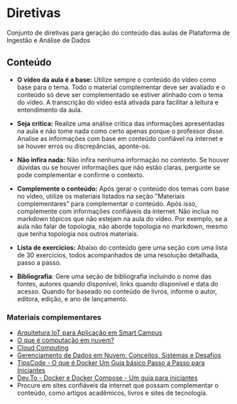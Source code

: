 ﻿# Diretivas

Conjunto de diretivas para geração do conteúdo das aulas de Plataforma de Ingestão e Análise de Dados

## Conteúdo

- **O vídeo da aula é a base:** Utilize sempre o conteúdo do vídeo como base para o tema. Todo o material complementar deve ser avaliado e o conteúdo só deve ser complementado se estiver alinhado com o tema do vídeo. A transcrição do vídeo está ativada para facilitar a leitura e entendimento da aula.

- **Seja critica:** Realize uma análise critica das informações apresentadas na aula e não tome nada como certo apenas porque o professor disse. Analise as informações com base em conteúdo confiável na internet e se houver erros ou discrepâncias, aponte-os.  

- **Não infira nada:** Não infira nenhuma informação no contexto. Se houver dúvidas ou se houver informações que não estão claras, pergunte se pode complementar e confirme o contexto. 

- **Complemente o conteúdo:** Após gerar o conteúdo dos temas com base no vídeo, utilize os materiais listados na seção "Materiais complementares" para complementar o conteúdo. Após isso, complemente com informações confiáveis da internet. Não inclua no markdown tópicos que não estejam na aula do vídeo. Por exemplo, se a aula não falar de topologia, não aborde topologia no markdown, mesmo que tenha topologia nos outros materiais.

- **Lista de exercícios:** Abaixo do conteúdo gere uma seção com uma lista de 30 exercícios, todos acompanhados de uma resolução detalhada, passo a passo. 

- **Bibliografia**: Gere uma seção de bibliografia incluindo o nome das fontes, autores quando disponível, links quando disponível e data do acesso. Quando for baseado no conteúdo de livros, informe o autor, editora, edição, e ano de lançamento.

### Materiais complementares

* [Arquitetura IoT para Aplicação em Smart Campus](https://learn-us-east-1-prod-fleet02-xythos.content.blackboardcdn.com/5f28363662504/8635240?X-Blackboard-S3-Bucket=learn-us-east-1-prod-fleet01-xythos&X-Blackboard-Expiration=1754449200000&X-Blackboard-Signature=P%2Fanw3xZWziDmwItnsyRsAzdRCh0vVaiaHrGbp8OpMg%3D&X-Blackboard-Client-Id=999734&X-Blackboard-S3-Region=us-east-1&response-cache-control=private%2C%20max-age%3D21600&response-content-disposition=inline%3B%20filename%2A%3DUTF-8%27%27semana1-text-base-proenca_mh_tcc_soro.pdf&response-content-type=application%2Fpdf&X-Amz-Security-Token=IQoJb3JpZ2luX2VjEC8aCXVzLWVhc3QtMSJHMEUCID5lK%2BJ9JkLSePhnLuIBQ39Xul9KGwI6DQahiR13sfkKAiEAz1LaJJ2M%2FjIiJZvDLBsOwLHAsUOQCnzAgXZTgomVc%2B0qtAUIaBAEGgw2MzU1Njc5MjQxODMiDNIIerFEk14957%2Bl3CqRBVs9rqo5Uo9MOqUMNKOyMLdeM%2BVWAob3tsyoPWms32AIqDRcd3LMWwbToBEXwHqyMwa8pGG26nvKcE9GoNb9%2B%2F%2B0EieEdp4O3YsnzChG5nvcdAculIwSQ1MgXmwztx1JYH1T9FDKXz9Rm0d97WADTm1bitkDKoVfFOfTmNsfHsizpnEEdjV5T9E2ujAGy2nEcvki1IYVtSFoFqJkuCnYHyvmUugfnQnLfz5NpSJnFijANgjBREa%2FXulkWl7IpzmPhkGLN9qAu80EmHhoo5FPt4f8rQtt2fEovXom%2BF3bDVze2EEZpC81PpJeLaqH45WCzymCosxO6wJzBUgTlsdZsxlsPn0kF3YRCY76LtV1Bkc1FKKQ4t%2Bt6CT1fo9HbmAaIS4dZz8xz2nYLq9B4p9ooBVumitOoAJMEnFsu2V4VKUCoh02N8GTmR%2FCBjaVFZKZwQYEhndA3cM9cmJcxKqjQ%2FGVlJGoF4zZUuHNJj0kEVP9VYb1T8DV51g47AO0N2aYZoVAbfNaYeWpQQsIh5r4vVtRJ46LhN04vgyDkTHgqcU0OPcWbZbheBuzmoXoJ772vWDS1IyAyI1EblBPWrCCt9TsH0tfGm8bqWYbLs9tKU1GVlBKNyaoamLjvBNB8T7%2FvUwzI1gGxV9aL%2BtFVg0LcZXMapGcjthuejuEJN8HT1kh67nskM0xORtaXBEnl4j%2FVK%2BgypFdZBVVnKMoNlG4gtlaBUfLd8eFqJc6Mqbbr629eIWzSZl2n5f9%2FN2Lbqz9iEkfgaLsf0b7eeb27KMX36KLe7Hxf2U5ydoTwVXBf9C67ufaEbbALp1ojghxRbTbrhx91fn5S3hl1btvoBGstzPDxV1VPzeEHAAlokWDYUQitzDyjcrEBjqxAd7ULTwiRVjpvk5M%2FGlJ8i%2BOcAB2EJ7lLMUxjsWhPZaqJO%2FQoC4Sxaoyd0vD%2B89MHKkQnlyWzMse4PW1ucNALXUDCTx9bBkSTw037o47uJcsYuY4ZU77KYcxSYdJqAwZ0PZDPkMCPmWMxpBE%2BdPJl8uwI5gNwAE4Im8ZsdPWbVJaDuQDk0Vlbey2m0ZFb0aaIbAvfMN1itOPpf9VtwFN5b9fHBRTS4KJgX8%2FpSgJ5%2FKtvg%3D%3D&X-Amz-Algorithm=AWS4-HMAC-SHA256&X-Amz-Date=20250805T210000Z&X-Amz-SignedHeaders=host&X-Amz-Expires=21600&X-Amz-Credential=ASIAZH6WM4PLQVPGLC5Z%2F20250805%2Fus-east-1%2Fs3%2Faws4_request&X-Amz-Signature=e6be0157e2682a19605324293e930a60d6d8acfbcd696971450b77684c106bd4)  
* [O que é computação em nuvem?](https://suporte.nuvem.unicamp.br/sobre/o_que_e.html)
* [Cloud Computing](https://learn-us-east-1-prod-fleet02-xythos.content.blackboardcdn.com/5f28363662504/9037399?X-Blackboard-S3-Bucket=learn-us-east-1-prod-fleet01-xythos&X-Blackboard-Expiration=1754449200000&X-Blackboard-Signature=Gwlp71mNF9GgCBp1stA5Jf25nji68mwXPx5MPt3kLxE%3D&X-Blackboard-Client-Id=999734&X-Blackboard-S3-Region=us-east-1&response-cache-control=private%2C%20max-age%3D21600&response-content-disposition=inline%3B%20filename%2A%3DUTF-8%27%27cloud%2520computing_andre_braga.pdf&response-content-type=application%2Fpdf&X-Amz-Security-Token=IQoJb3JpZ2luX2VjEC8aCXVzLWVhc3QtMSJHMEUCIQCF49qBZ5laUAdk%2FZLOtD2M4U5ffRKZrtDEiFU%2B3EykZQIgCTNhI6aOw5NEkoxZlbDmy7wQ6aiCaHlTwRObnb0f29EqtAUIaBAEGgw2MzU1Njc5MjQxODMiDAlGDsDSllr5pIPAnCqRBXn4t1fYQHmVwVu%2FgJfeeTGzj%2BSbIDjyvAScnFjyUF4mVL2IIt2kNLgXbp3gU8qcLdQCkpphcMDsZw2TG%2FYiB050wz5Zx5nxBlRLfrWFfWgLIJNBU%2BccXWCvASNUu2TMXNOqL6G%2F7fPL9%2B8LzAubn3%2F69FpgPN%2FUTqswjA6lTp5YrjD%2BiggIAActGL1mbzQSPRnqXzE2wVYNecizzSFsuQht4f4cFG692%2BN2YD2e3jOUVVbkRR6grV6MIwdAmv2RB3HN0nX5bizRsRjb6FEkJVRIRUIdx%2FZYqm0t0K0WOLHySLWJg6eaGLnvXqHX7a6iOLFy3Ed4D7krV9yH3ErAcaSocV95HFLZZDKI7nlRJaqoTXY%2FND0cgnWC%2Fho5l4mPQpbI1BUSZse%2BYDZS81blDwP%2B38EHDV9vMXx2ejRJUjOOz9UsUC3AyPd39qQfitwhnUhc%2BiDyYh8bScMcdoAb1elbqt%2BVJREVgghajoQx6w29g8Ac%2BMSGzSbTvT1INMNmwJCzR8reJHllsg4q5Oz3xPJGH7L7yDNrlbdi44cbgC509qpKLqT%2BgXAnPbFhMPvkymOcqemRUzvVDkWB37MO%2FPTxPmXVzU2mk8qABLsQZkMrcR3SQofLu1aVdxAh9xVvGz4vcLbUhoDb4PJuxPb%2F2xljgZ9NhveDoZJRaFsX9cKrJXUzyb7pwxzj01c9jrj%2FUjwM9VBRwRZ0AF8idnQ2tpm0LcywxDkvhKRgb7209prpcvtOrJeGKV0Dib2KX7btamUOfBYrxgCduPqfVSKtwodycb4cCEW%2FT%2BV1ghS4n7WtEgeicT338aXtyj%2BS1WNExlxkPw%2BN3MqcxXd82zhNLfFfP9h4URKOAZjIke8%2F%2FXvEqDCwkcrEBjqxATzd56LJOQQzWGEJ7Owau7WTAfpZcfVyojm0ceFCSLuuMNUlIrMJdEqM%2Bys2BUhwzvvg0eFNw26QGR1JJiS5O7%2Fp9uV8fl9k%2B4aaNklr%2F8wuzsiCfWtxs2yU4Mv9epKFjslctdRMIzEjehjJ%2FSYEBmyx6sAuOvNdkOOeezXRvm8f2HwrRdPqa2kxin5DajwfsfiSVwHvoi55RZQ9EyCzhwxkuL29AeaqZg2yyhCO3kfU8w%3D%3D&X-Amz-Algorithm=AWS4-HMAC-SHA256&X-Amz-Date=20250805T210000Z&X-Amz-SignedHeaders=host&X-Amz-Expires=21600&X-Amz-Credential=ASIAZH6WM4PL2FLQV6TI%2F20250805%2Fus-east-1%2Fs3%2Faws4_request&X-Amz-Signature=c0e49bb28c7a9b2fbea930c5a37cbbd86c194390ae29416d4f94faa1636f2a96)
* [Gerenciamento de Dados em Nuvem: Conceitos, Sistemas e Desafios](https://learn-us-east-1-prod-fleet02-xythos.content.blackboardcdn.com/5f28363662504/2558483?X-Blackboard-S3-Bucket=learn-us-east-1-prod-fleet01-xythos&X-Blackboard-Expiration=1755658800000&X-Blackboard-Signature=n83lXB%2FUbP0USjnuoJS0WO%2B%2B2zLciGXRt2B5kdnh2rE%3D&X-Blackboard-Client-Id=999734&X-Blackboard-S3-Region=us-east-1&response-cache-control=private%2C%20max-age%3D21600&response-content-disposition=inline%3B%20filename%2A%3DUTF-8%27%27Semana%25202%2520-%2520Gerenciamento%2520de%2520Dados%2520em%2520Nuvem%2520Conceitos%252C%2520Sistemas%2520e%2520Desafios-Fl%25C3%25A1vio%2520R.%2520C.%2520Sousa%252C%2520Leonardo%2520O.%2520.pdf&response-content-type=application%2Fpdf&X-Amz-Security-Token=IQoJb3JpZ2luX2VjEH4aCXVzLWVhc3QtMSJGMEQCICqH1ht0Qy4NBiPWDyhs4o4wcmeVlvnSXbO9Y%2B2HpUXTAiArBxX5APu%2FLIs75k03IEFeRghB3Ye9Ti1tfLc%2Fx8tfjCq9BQjH%2F%2F%2F%2F%2F%2F%2F%2F%2F%2F8BEAQaDDYzNTU2NzkyNDE4MyIMOnU14Xh9LryQwIvlKpEFOFICCACTObeN3XsYFB0jOfEwwp27W2rdx1DVLqNxzl7dw09nYj0NhRUOncMNKCULkYx74Z9bezc1buNkcZkXabJwpBrahabSaEHLS9Y2Z6bkcT27NN0jWQ5QdujymomYRAzONowuLu5yUWabLuHmqT2ePaFZyxqi9jAan%2FWQ1sF4Joi5fOpV01KCZlz7ca30Msn5zhTiguX1CzhlAcOl400gOuLAiXnoBiqG1he%2BBkb1iTqhMivG%2Fj%2FiSnpqDqwlYmB90iOCVwfy%2BxDMaCCEm6eQwo3qJFKdYuAbdyYupf7SgSdRnfdW0oW65V7f4gsKGRFGeYEY6EnTsIn9leqc09buksNY8y4iApvsBIoaDXNLA4MWmyKrj5nFYx%2FX6I6SOQzGsj0RQp2e1cxU7%2FhBM%2BN8kSr2iANGWrrPT66d%2Bpt1h2n1VCX6ZtfGE%2F8ZGVn4rjDycsyNkzAWbumRDWQcSnuzCGXR0dYuAIJoI4ywQMi0pKvKuc3agTkfD96V5C%2BB4n%2BLxKhdriTlM92NgEpecTWMZBPiaF1hZhILVZbAFJukMhzH6OMbAatqUEv1249BbUOjzThjz1FRcfGINDvD8jJTTKsV3155GY%2FBUNAHkQ45fzGJMJ6z7bqZ8jQe7rygVN2GJAnQVUNnrvvuLB%2Bti6AAFoH2UAFJmflopj2D3gWoooEvXYEJhCATKgg6SuW7vwlmIhSXOCfFpk8%2F0nvc7gvT3C0qFyO8Kur2f%2BjuzY0dLiQhw91Wi%2FJ7ZR%2BzfrvhCJhooruY3Sgds8e64V8N66TMUVDvRkaM8RhbL8TP2rIXA6g93LA825QRoUcDF6LaDx4Z4vDoEKNK6xVrsB%2FmVDQXlWcc2kaCzzv7C%2FztslpCMNrdk8UGOrIBtgkrZ9tEpS3eIaWjwsS5aLKKpUQzs90NEQshPq1n%2FdcGzgora6pAtDZ75sa1QFwuM%2FkjkdgpKIrIRyGPqypdQ5wdcFeC5GeSrgjpnSK27ZCEb%2FbbAgPL%2BfUxU%2FwxLVDilAg7mALq%2FPEqq293wIrmVqRdSn0L4dOkTJDm8%2F5MCqebu88F45zNh1VwbkggBRVp4wS8%2Fo6AAIr4vuVKRq45Uh8VSScWUgAAelmHdkkOOh54Wg%3D%3D&X-Amz-Algorithm=AWS4-HMAC-SHA256&X-Amz-Date=20250819T210000Z&X-Amz-SignedHeaders=host&X-Amz-Expires=21600&X-Amz-Credential=ASIAZH6WM4PL5PWE7TXR%2F20250819%2Fus-east-1%2Fs3%2Faws4_request&X-Amz-Signature=ee0341542f5a2f59d0fbf618f66072ed0f64867ca35aff14f093c6017c0ccff8)
* [TipsCode - O que é Docker Um Guia básico Passo a Passo para Iniciantes](https://tipscode.com.br/o-que-e-docker-guia-basico-passo-a-passo)
* [Dev.To - Docker e Docker Compose - Um guia para iniciantes](https://dev.to/ingresse/docker-e-docker-compose-um-guia-para-iniciantes-48k8)
* Procure em sites confiáveis da internet que possam complementar o conteúdo, como artigos acadêmicos, livros e sites de tecnologia.

